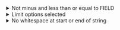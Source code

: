 <details>
<summary>Not minus and less than or equal to FIELD</summary>
 
```ruby
.>=0 and .<=${FIELD}
```

</details>

<details>
<summary>Limit options selected</summary>
 
```ruby
count-selected(${FIELD})=1
```

</details>

<details>
<summary>No whitespace at start or end of string</summary>
 
```ruby
not(regex(., '^\s+|\s+$'))
```

</details>
